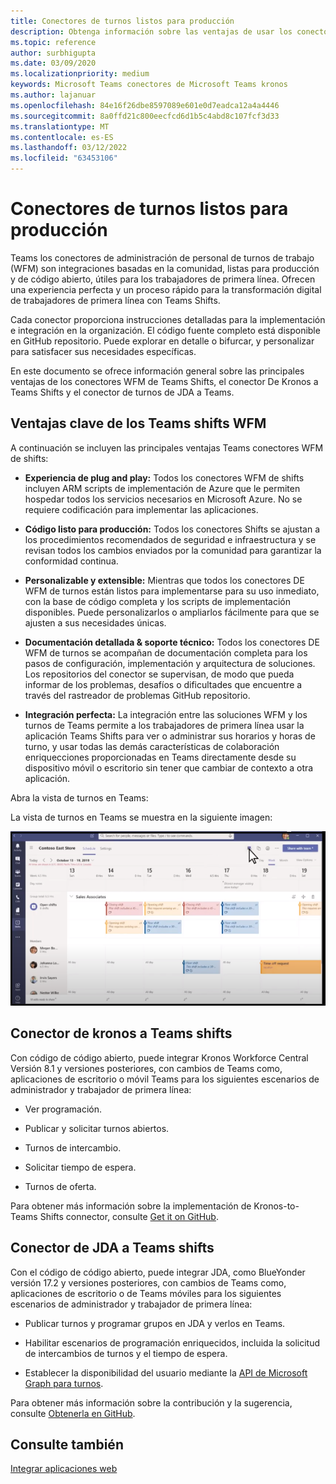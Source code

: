 ```yaml
---
title: Conectores de turnos listos para producción
description: Obtenga información sobre las ventajas de usar los conectores shifts de administración de workforce para Teams, como el conector de turnos de Kronos a Teams y el conector de turnos de JDA a Teams
ms.topic: reference
author: surbhigupta
ms.date: 03/09/2020
ms.localizationpriority: medium
keywords: Microsoft Teams conectores de Microsoft Teams kronos
ms.author: lajanuar
ms.openlocfilehash: 84e16f26dbe8597089e601e0d7eadca12a4a4446
ms.sourcegitcommit: 8a0ffd21c800eecfcd6d1b5c4abd8c107fcf3d33
ms.translationtype: MT
ms.contentlocale: es-ES
ms.lasthandoff: 03/12/2022
ms.locfileid: "63453106"
---
```

# <a name="production-ready-shifts-connectors"></a>Conectores de turnos listos para producción  

Teams los conectores de administración de personal de turnos de trabajo (WFM) son integraciones basadas en la comunidad, listas para producción y de código abierto, útiles para los trabajadores de primera línea. Ofrecen una experiencia perfecta y un proceso rápido para la transformación digital de trabajadores de primera línea con Teams Shifts.

Cada conector proporciona instrucciones detalladas para la implementación e integración en la organización. El código fuente completo está disponible en GitHub repositorio. Puede explorar en detalle o bifurcar, y personalizar para satisfacer sus necesidades específicas.

En este documento se ofrece información general sobre las principales ventajas de los conectores WFM de Teams Shifts, el conector De Kronos a Teams Shifts y el conector de turnos de JDA a Teams.

## <a name="key-benefits-of-teams-shifts-wfm-connectors"></a>Ventajas clave de los Teams shifts WFM

A continuación se incluyen las principales ventajas Teams conectores WFM de shifts:

* **Experiencia de plug and play:** Todos los conectores WFM de shifts incluyen ARM scripts de implementación de Azure que le permiten hospedar todos los servicios necesarios en Microsoft Azure. No se requiere codificación para implementar las aplicaciones.

* **Código listo para producción:** Todos los conectores Shifts se ajustan a los procedimientos recomendados de seguridad e infraestructura y se revisan todos los cambios enviados por la comunidad para garantizar la conformidad continua.

* **Personalizable y extensible:** Mientras que todos los conectores DE WFM de turnos están listos para implementarse para su uso inmediato, con la base de código completa y los scripts de implementación disponibles. Puede personalizarlos o ampliarlos fácilmente para que se ajusten a sus necesidades únicas.

* **Documentación detallada & soporte técnico:** Todos los conectores DE WFM de turnos se acompañan de documentación completa para los pasos de configuración, implementación y arquitectura de soluciones. Los repositorios del conector se supervisan, de modo que pueda informar de los problemas, desafíos o dificultades que encuentre a través del rastreador de problemas GitHub repositorio.

* **Integración perfecta:** La integración entre las soluciones WFM y los turnos de Teams permite a los trabajadores de primera línea usar la aplicación Teams Shifts para ver o administrar sus horarios y horas de turno, y usar todas las demás características de colaboración enriquecciones proporcionadas en Teams directamente desde su dispositivo móvil o escritorio sin tener que cambiar de contexto a otra aplicación.  

Abra la vista de turnos en Teams:

La vista de turnos en Teams se muestra en la siguiente imagen:

![Abrir turnos en Teams](../assets/images/teams-open-shifts-view.png)

## <a name="kronos-to-teams-shifts-connector"></a>Conector de kronos a Teams shifts

Con código de código abierto, puede integrar Kronos Workforce Central Versión 8.1 y versiones posteriores, con cambios de Teams como, aplicaciones de escritorio o móvil Teams para los siguientes escenarios de administrador y trabajador de primera línea:

* Ver programación.

* Publicar y solicitar turnos abiertos.

* Turnos de intercambio.

* Solicitar tiempo de espera.

* Turnos de oferta.

Para obtener más información sobre la implementación de Kronos-to-Teams Shifts connector, consulte [Get it on GitHub](https://aka.ms/KronosShiftsConnector).

## <a name="jda-to-teams-shifts-connector"></a>Conector de JDA a Teams shifts

Con el código de código abierto, puede integrar JDA, como BlueYonder versión 17.2 y versiones posteriores, con cambios de Teams como, aplicaciones de escritorio o de Teams móviles para los siguientes escenarios de administrador y trabajador de primera línea:

* Publicar turnos y programar grupos en JDA y verlos en Teams.

* Habilitar escenarios de programación enriquecidos, incluida la solicitud de intercambios de turnos y el tiempo de espera.

* Establecer la disponibilidad del usuario mediante la [API de Microsoft Graph para turnos](/graph/api/resources/shift?view=graph-rest-beta&preserve-view=true).

Para obtener más información sobre la contribución y la sugerencia, consulte [Obtenerla en GitHub](https://aka.ms/JDAShiftsConnector).

## <a name="see-also"></a>Consulte también

[Integrar aplicaciones web](~/samples/integrate-web-apps-overview.md)
